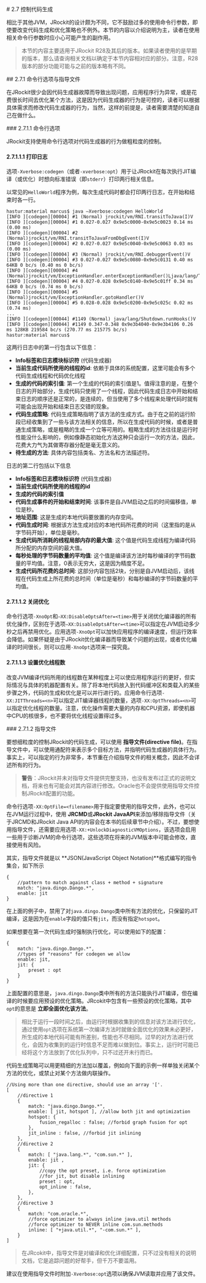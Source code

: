 <a name="2.7" />
# 2.7 控制代码生成

相比于其他JVM，JRockit的设计颇为不同，它不鼓励过多的使用命令行参数，即使要改变代码生成和优化策略也不例外。本节的内容以介绍说明为主，读者在使用相关命令行参数时应小心可能产生的副作用。

>本节的内容主要适用于JRockit R28及其后的版本。如果读者使用的是早期的版本，那么请查询相关文档以确定于本节内容相对应的部分。注意，R28版本的部分功能可能与之前的版本略有不同。

<a name="2.7.1" />
## 2.7.1 命令行选项与指导文件

在JRockit很少会因代码生成器故障而导致出现问题，应用程序行为异常，或是花费很长时间去优化某个方法，这是因为代码生成器的行为是可控的，读者可以根据具体需求而修改代码生成器的行为，当然，这样的前提是，读者需要清楚的知道自己在做什么。


<a name="2.7.1.1" />
### 2.7.1.1 命令行选项

JRockit支持使用命令行选项对代码生成器的行为做粗粒度的控制。

#### 2.7.1.1.1 打印日志

选项`-Xverbose:codegen`（或者`-xverbose:opt`）用于让JRockit在每次执行JIT编译（或优化）时想向标准错误（即`stderr`）打印两行相关信息。

以常见的`HelloWorld`程序为例，每次生成代码时都会打印两行日志，在开始和结束时各一行。

    hastur:material marcus$ java –Xverbose:codegen HelloWorld
    [INFO ][codegen][00004] #1 (Normal) jrockit/vm/RNI.transitToJava(I)V
    [INFO ][codegen][00004] #1 0.027-0.027 0x9e5c0000-0x9e5c0023 0.14 ms (0.00 ms)
    [INFO ][codegen][00004] #2 (Normal)jrockit/vm/RNI.transitToJavaFromDbgEvent(I)V
    [INFO ][codegen][00004] #2 0.027-0.027 0x9e5c0040-0x9e5c0063 0.03 ms (0.00 ms)
    [INFO ][codegen][00004] #3 (Normal) jrockit/vm/RNI.debuggerEvent()V
    [INFO ][codegen][00004] #3 0.027-0.027 0x9e5c0080-0x9e5c0131 0.40 ms 64KB 0 bc/s (0.40 ms 0 bc/s)
    [INFO ][codegen][00004] #4 (Normal)jrockit/vm/ExceptionHandler.enterExceptionHandler()Ljava/lang/Throwable;
    [INFO ][codegen][00004] #4 0.027-0.028 0x9e5c0140-0x9e5c01ff 0.34 ms 64KB 0 bc/s (0.74 ms 0 bc/s)
    [INFO ][codegen][00004] #5 (Normal)jrockit/vm/ExceptionHandler.gotoHandler()V
    [INFO ][codegen][00004] #5 0.028-0.028 0x9e5c0200-0x9e5c025c 0.02 ms (0.74 ms)
    ...
    [INFO ][codegen][00044] #1149 (Normal) java/lang/Shutdown.runHooks()V
    [INFO ][codegen][00044] #1149 0.347-0.348 0x9e3b4040-0x9e3b4106 0.26 ms 128KB 219584 bc/s (270.77 ms 215775 bc/s)
    hastur:material marcus$

这两行日志中的第一行包含以下信息：

* **Info标签和日志模块标识符** (代码生成器)
* **当前生成代码所使用的线程的id**: 依赖于具体的系统配置，这里可能会有多个代码生成线程和代码优化线程
* **生成的代码的索引值**: 第一个生成的代码的索引值是1。值得注意的是，在整个日志的开始部分，生成代码只使用了一个线程，因此代码生成日志中开始和结束日志的顺序还是正常的，是连续的，但当使用了多个线程来处理代码时就有可能会出现开始和结束日志交错的现象。
* **代码生成策略**: 代码生成策略指明了该方法的生成方式。由于在之前的运行阶段已经收集到了一些与该方法相关的信息，所以在生成代码的时候，或者是普通生成策略，或是粗略的生成一个立等可用的。粗略生成的方法往往是运行时性能没什么影响的，例如像静态初始化方法这种只会运行一次的方法，因此，花费大力气为其做寄存器分配是毫无意义的。
* **待生成的方法**: 具体内容包括类名、方法名和方法描述符。

日志的第二行包括以下信息

* **Info标签和日志模块标识符** (代码生成器)
* **当前生成代码所使用的线程的id**
* **生成的代码的索引值**
* **代码生成事件的开始和结束时间**: 该事件是自JVM启动之后的时间偏移值，单位是秒。
* **地址范围**: 这是生成的本地代码要放置的内存空间。
* **代码生成时间**: 根据该方法生成对应的本地代码所花费的时间（这里指的是从字节码开始），单位是毫秒。
* **生成代码所消耗的线程局部内存的最大值**: 这个值是代码生成线程为编译代码所分配的内存空间的最大值。
* **每秒处理的字节码数量的平均值**: 这个值是编译该方法时每秒编译的字节码数量的平均值。注意，0表示无穷大，这是因为精度不足。
* **生成代码所花费的总时间**: 这部分内容包括2块，分别是自JVM启动后，该线程在代码生成上所花费的总时间（单位是毫秒）和每秒编译的字节码数量的平均值。

#### 2.7.1.1.2 关闭优化

命令行选项`-XnoOpt`和`–XX:DisableOptsAfter=<time>`用于关闭优化编译器的所有优化操作，区别在于选项`–XX:DisableOptsAfter=<time>`可以指定在JVM启动多少秒之后再禁用优化。应用选项`-XnoOpt`可以加快应用程序的编译速度，但运行效率会降低。如果怀疑是由于JRockit优化编译器而导致某个问题的出现，或者优化编译的时间很长，则可以应用`-XnoOpt`选项来一探究竟。

#### 2.7.1.1.3 设置优化线程数

改变JVM编译代码所用的线程数在某种程度上可以使应用程序运行的更好，但实际情况与具体的机器配置有关。除了将本地代码放入到代码缓冲区和类载入的某些步骤之外，代码的生成和优化是可以并行进行的。应用命令行选项`-XX:JITThreads=<n>`可以指定JIT编译器线程的数量，选项`-XX:OptThreads=<n>`可以指定优化线程的数量。注意，优化操作需要大量的内存和CPU资源，即使机器中CPU的核很多，也不要将优化线程设置得过多。

<a name="2.7.1.2" />
### 2.7.1.2 指导文件

要想细粒度的控制JRockit的代码生成，可以使用 **指导文件(directive file)**。在指导文件中，可以使用通配符来表示多个目标方法，并指明代码生成器的具体行为。事实上，可以指定的行为非常多，本节重在介绍指导文件的相关概念，因此不会详述所有的行为。

> **警告**：JRockit并未对指导文件提供完整支持，也没有发布过正式的说明文档，将来也有可能会对其内容进行修改。Oracle也不会提供使用指导文件控制JRockit配置的功能。

命令行选项`-XX:OptFile=<filename>`用于指定要使用的指导文件，此外，也可以在JVM运行过程中，使用 **JRCMD**或**JRockit JavaAPI**来添加/移除指导文件（关于JRCMD和JRockit Java API的内容会在本书的后续章节中介绍）。不过，要想使用指导文件，还需要应用选项`-XX:+UnlockDiagnosticVMOptions`，该选项会启用一些用于诊断JVM的命令行选项，这些选项在将来的JVM版本中可能会修改，直接使用有风险。

其实，指导文件就是以 **JSON(JavaScript Object Notation)**格式编写的指令集合，如下所示

    {
        //pattern to match against class + method + signature
        match: "java.dingo.Dango.*",
        enable: jit
    }

在上面的例子中，禁用了对`java.dingo.Dango`类中所有方法的优化，只保留的JIT编译，这是因为在`enable`字段的值只有`jit`，而没有指定`hotspot`。

如果想要在第一次代码生成时强制执行优化，可以使用如下的配置：

    {
        match: "java.dingo.Dango.*",
        //types of "reasons" for codegen we allow
        enable: jit,
        jit: {
            preset : opt
        }
    }

上面配置的意思是，`java.dingo.Dango`类中所有的方法只能执行JIT编译，但在编译的时候要应用预设的优化策略。JRcokit中包含有一些预设的优化策略，其中`opt`的意思是 **立即全面优化该方法**。

>相比于运行一段时间之后，由运行时根据收集到的信息对该方法进行优化，通过使用`opt`选项在系统第一次编译方法时就做全面优化的效果未必更好，所生成的本地代码可能有所差别，性能也不尽相同。过早的对方法进行优化，会因为收集到的运行时信息不足而难以做到位。事实上，运行时可能已经将这个方法放到了优化队列中，只不过还开未行而已。

代码生成策略可以用更精细的方法加以覆盖，例如向下面的示例一样单独关闭某个方法的优化，或禁止对某个方法做内联操作。

    //Using more than one directive, should use an array '['.
    [
        //directive 1
        {
            match: "java.dingo.Dango.*",
            enable: [ jit, hotspot ], //allow both jit and optimization
            hotspot: {
                fusion_regalloc : false; //forbid graph fusion for opt
            },
            jit_inline : false, //forbid jit inlining
        },
        //directive 2
        {
            match: [ "java.lang.*", "com.sun.*" ],
            enable: jit ,
            jit: {
                //copy the opt preset, i.e. force optimization
                //for jit, but disable inlining
                preset : opt,
                opt_inline : false,
            },
        },
        //directive 3
        {
            match: "com.oracle.*",
            //force optimizer to always inline java.util methods
            //force optimizer to NEVER inline com.sun.methods
            inline: [ "+java.util.*", "-com.sun.*" ],
        }
    ]

>在JRcokit中，指导文件是对编译和优化详细配置，只不过没有相关的说明文档，它是追踪问题的好帮手，但千万不要滥用。

建议在使用指导文件时附加`-Xverbose:opt`选项以确保JVM读取并应用了该文件。
